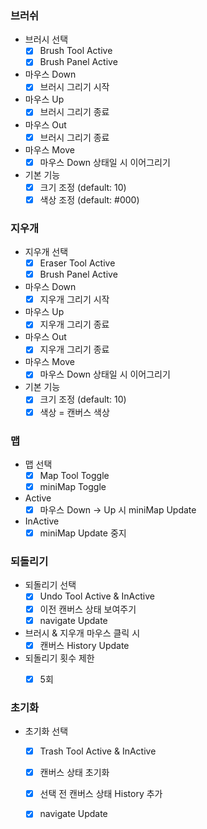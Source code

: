 ### 브러쉬

- 브러시 선택
  - [x] Brush Tool Active
  - [x] Brush Panel Active
- 마우스 Down
  - [x] 브러시 그리기 시작
- 마우스 Up
  - [x] 브러시 그리기 종료
- 마우스 Out
  - [x] 브러시 그리기 종료
- 마우스 Move
  - [x] 마우스 Down 상태일 시 이어그리기
  
- 기본 기능
  - [x] 크기 조정 (default: 10)
  - [x] 색상 조정 (default: #000)

### 지우개

- 지우개 선택
  - [x] Eraser Tool Active
  - [x] Brush Panel Active
- 마우스 Down
  - [x] 지우개 그리기 시작
- 마우스 Up
  - [x] 지우개 그리기 종료
- 마우스 Out
  - [x] 지우개 그리기 종료
- 마우스 Move
  - [x] 마우스 Down 상태일 시 이어그리기
- 기본 기능
  - [x] 크기 조정 (default: 10)
  - [x] 색상 = 캔버스 색상

### 맵
- 맵 선택
  - [x] Map Tool Toggle
  - [x] miniMap Toggle
- Active
  - [x] 마우스 Down -> Up 시 miniMap Update
- InActive
  - [x] miniMap Update 중지

### 되돌리기
- 되돌리기 선택
  - [x] Undo Tool Active & InActive
  - [x] 이전 캔버스 상태 보여주기
  - [x] navigate Update
- 브러시 & 지우개 마우스 클릭 시
  - [x] 캔버스 History Update
- 되돌리기 횟수 제한
  - [x] 5회


### 초기화
- 초기화 선택
  - [x] Trash Tool Active & InActive
  - [x] 캔버스 상태 초기화
  - [x] 선택 전 캔버스 상태 History 추가
  - [x] navigate Update

